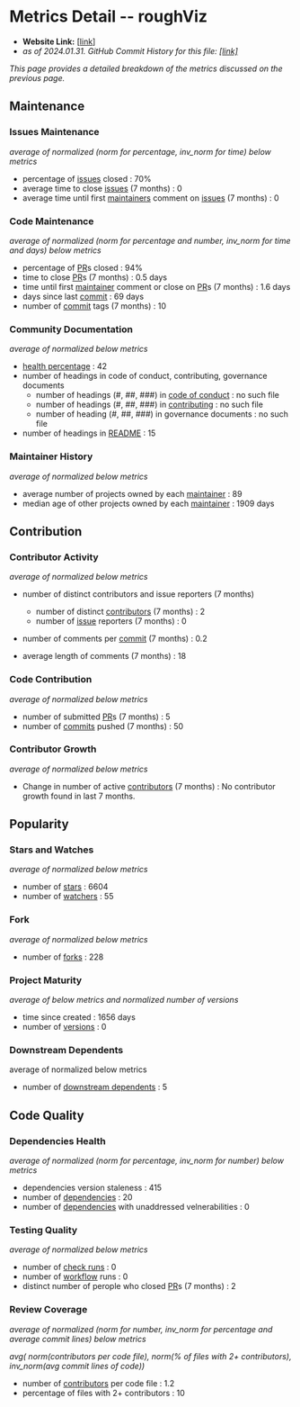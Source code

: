 # Metrics Detail -- roughViz

- **Website Link:** [[link](https://github.com/jwilber/roughViz)]
- *as of 2024.01.31. GitHub Commit History for this file: [[link]](https://github.com/jwilber/roughViz/commits/master/)*

*This page provides a detailed breakdown of the metrics discussed on the previous page.*

## Maintenance

### Issues Maintenance

*average of normalized (norm for percentage, inv_norm for time) below metrics*

- percentage of [issues](https://docs.github.com/en/issues/tracking-your-work-with-issues/about-issues) closed : 70%
- average time to close [issues](https://docs.github.com/en/issues/tracking-your-work-with-issues/about-issues) (7 months) : 0
- average time until first [maintainers](https://opensource.guide/how-to-contribute/#anatomy-of-an-open-source-project) comment on [issues](https://docs.github.com/en/issues/tracking-your-work-with-issues/about-issues) (7 months) : 0

### Code Maintenance

*average of normalized (norm for percentage and number, inv_norm for time and days) below metrics*

- percentage of [PR](https://docs.github.com/en/pull-requests/collaborating-with-pull-requests/proposing-changes-to-your-work-with-pull-requests/about-pull-requests)s closed : 94%
- time to close [PR](https://docs.github.com/en/pull-requests/collaborating-with-pull-requests/proposing-changes-to-your-work-with-pull-requests/about-pull-requests)s (7 months) : 0.5 days
- time until first [maintainer](https://opensource.guide/how-to-contribute/#anatomy-of-an-open-source-project) comment or close on [PR](https://docs.github.com/en/pull-requests/collaborating-with-pull-requests/proposing-changes-to-your-work-with-pull-requests/about-pull-requests)s (7 months) : 1.6 days
- days since last [commit](https://docs.github.com/en/pull-requests/committing-changes-to-your-project/creating-and-editing-commits/about-commits) : 69 days
- number of [commit](https://docs.github.com/en/pull-requests/committing-changes-to-your-project/creating-and-editing-commits/about-commits) tags (7 months) : 10

### Community Documentation

*average of normalized below metrics*

- [health percentage](https://docs.github.com/en/communities/setting-up-your-project-for-healthy-contributions/creating-a-default-community-health-file) : 42
- number of headings in code of conduct, contributing, governance documents
  - number of headings (#, ##, ###) in [code of conduct](https://docs.github.com/en/communities/setting-up-your-project-for-healthy-contributions/adding-a-code-of-conduct-to-your-project) : no such file
  - number of headings (#, ##, ###) in [contributing](https://docs.github.com/en/communities/setting-up-your-project-for-healthy-contributions/setting-guidelines-for-repository-contributors) : no such file
  - number of heading (#, ##, ###) in governance documents : no such file
- number of headings in [README](https://docs.github.com/en/repositories/managing-your-repositorys-settings-and-features/customizing-your-repository/about-readmes) : 15

### Maintainer History

*average of normalized below metrics*

- average number of projects owned by each [maintainer](https://opensource.guide/how-to-contribute/#anatomy-of-an-open-source-project) : 89
- median age of other projects owned by each [maintainer](https://opensource.guide/how-to-contribute/#anatomy-of-an-open-source-project) : 1909 days



## Contribution

### Contributor Activity

*average of normalized below metrics*

- number of distinct contributors and issue reporters (7 months) 

  - number of distinct [contributors](https://opensource.guide/how-to-contribute/#anatomy-of-an-open-source-project) (7 months) : 2
  - number of [issue](https://docs.github.com/en/issues/tracking-your-work-with-issues/about-issues) reporters (7 months) : 0

- number of comments per [commit](https://docs.github.com/en/pull-requests/committing-changes-to-your-project/creating-and-editing-commits/about-commits) (7 months) : 0.2
- average length of comments (7 months) : 18

### Code Contribution

*average of normalized below metrics*

- number of submitted [PR](https://docs.github.com/en/pull-requests/collaborating-with-pull-requests/proposing-changes-to-your-work-with-pull-requests/about-pull-requests)s (7 months) : 5
- number of [commits](https://docs.github.com/en/pull-requests/committing-changes-to-your-project/creating-and-editing-commits/about-commits) pushed (7 months) : 50

### Contributor Growth

*average of normalized below metrics*

- Change in number of active [contributors](https://opensource.guide/how-to-contribute/#anatomy-of-an-open-source-project) (7 months) : No contributor growth found in last 7 months.

## Popularity

### Stars and Watches

*average of normalized below metrics*

- number of [stars](https://docs.github.com/en/get-started/exploring-projects-on-github/saving-repositories-with-stars#about-stars) : 6604
- number of [watchers](https://docs.github.com/en/rest/activity/watching?apiVersion=2022-11-28#about-watching) : 55

### Fork

*average of normalized below metrics*

- number of [forks](https://docs.github.com/en/pull-requests/collaborating-with-pull-requests/working-with-forks/fork-a-repo) : 228

### Project Maturity

*average of below metrics and normalized number of versions*

- time since created : 1656 days
- number of [versions](https://docs.github.com/en/repositories/releasing-projects-on-github/about-releases) : 0

### Downstream Dependents

average of normalized below metrics

- number of [downstream dependents](https://docs.github.com/en/code-security/supply-chain-security/understanding-your-software-supply-chain/exploring-the-dependencies-of-a-repository) : 5


## Code Quality

### Dependencies Health

*average of normalized (norm for percentage, inv_norm for number) below metrics*

- dependencies version staleness : 415
- number of  [dependencies](https://docs.github.com/en/code-security/supply-chain-security/understanding-your-software-supply-chain/exploring-the-dependencies-of-a-repository) : 20
- number of [dependencies](https://docs.github.com/en/code-security/supply-chain-security/understanding-your-software-supply-chain/exploring-the-dependencies-of-a-repository) with unaddressed velnerabilities : 0

### Testing Quality

*average of normalized below metrics*

- number of [check runs](https://docs.github.com/en/rest/guides/using-the-rest-api-to-interact-with-checks?apiVersion=2022-11-28) : 0
- number of [workflow](https://docs.github.com/en/actions/using-workflows/about-workflows) runs : 0
- distinct number of perople who closed [PR](https://docs.github.com/en/pull-requests/collaborating-with-pull-requests/proposing-changes-to-your-work-with-pull-requests/about-pull-requests)s (7 months) : 2

### Review Coverage

*average of normalized (norm for number, inv_norm for percentage and average commit lines) below metrics*

*avg( norm(contributors per code file), norm(% of files with 2+ contributors), inv_norm(avg commit lines of code))*

- number of [contributors](https://opensource.guide/how-to-contribute/#anatomy-of-an-open-source-project) per code file : 1.2
- percentage of files with 2+ contributors : 10
